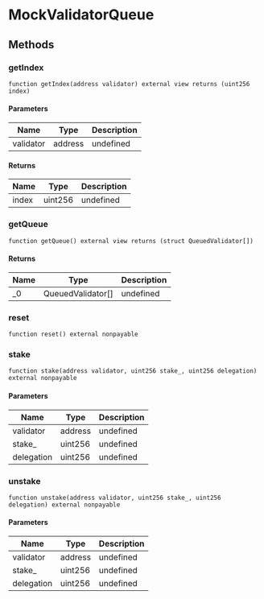 # MockValidatorQueue

## Methods

### getIndex

```solidity
function getIndex(address validator) external view returns (uint256 index)
```

#### Parameters

| Name      | Type    | Description |
| --------- | ------- | ----------- |
| validator | address | undefined   |

#### Returns

| Name  | Type    | Description |
| ----- | ------- | ----------- |
| index | uint256 | undefined   |

### getQueue

```solidity
function getQueue() external view returns (struct QueuedValidator[])
```

#### Returns

| Name | Type              | Description |
| ---- | ----------------- | ----------- |
| \_0  | QueuedValidator[] | undefined   |

### reset

```solidity
function reset() external nonpayable
```

### stake

```solidity
function stake(address validator, uint256 stake_, uint256 delegation) external nonpayable
```

#### Parameters

| Name       | Type    | Description |
| ---------- | ------- | ----------- |
| validator  | address | undefined   |
| stake\_    | uint256 | undefined   |
| delegation | uint256 | undefined   |

### unstake

```solidity
function unstake(address validator, uint256 stake_, uint256 delegation) external nonpayable
```

#### Parameters

| Name       | Type    | Description |
| ---------- | ------- | ----------- |
| validator  | address | undefined   |
| stake\_    | uint256 | undefined   |
| delegation | uint256 | undefined   |
